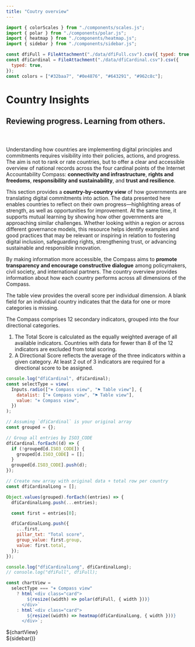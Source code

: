 ```yaml
---
title: "Coutry overview"
---
```


<!-- import externals -->
<head>
<link rel="preconnect" href="https://fonts.googleapis.com">
<link rel="preconnect" href="https://fonts.gstatic.com" crossorigin>
<!-- <link href="https://fonts.googleapis.com/css2?family=Noto+Sans:ital,wght@0,100..900;1,100..900&family=Nunito+Sans:ital,opsz,wght@0,6..12,200..1000;1,6..12,200..1000&family=PT+Sans:ital,wght@0,400;0,700;1,400;1,700&display=swap" rel="stylesheet"> -->
<link rel="stylesheet" href="style.css">
<!-- sidebar -->
<link
  rel="stylesheet"
  href="https://cdnjs.cloudflare.com/ajax/libs/font-awesome/6.4.0/css/all.min.css"
/>
<link rel="stylesheet" href="./sidebar.css" />
</head>

<!-- back to root button -->

<!-- <a href="../" class="back-to-root">
  <span class="arrow"></span>
</a> -->

<!-- import components -->

```js
import { colorScales } from "./components/scales.js";
import { polar } from "./components/polar.js";
import { heatmap } from "./components/heatmap.js";
import { sidebar } from "./components/sidebar.js";
```

<!-- data -->

```js
const dfiFull = FileAttachment("./data/dfiFull.csv").csv({ typed: true });
const dfiCardinal = FileAttachment("./data/dfiCardinal.csv").csv({
  typed: true,
});
const colors = ["#32baa7", "#0e4876", "#643291", "#962c8c"];
```

<div class="hero">
  <h1>Country Insights</h1>
  <h2 class="subheader">Reviewing progress. Learning from others.</h2>
  <!-- <div id="hero-image"></div> -->
  <p style="margin-top: 4em;">Understanding how countries are implementing digital principles and commitments requires visibility into their policies, actions, and progress. The aim is not to rank or rate countries, but to offer a clear and accessible overview of national records across the four cardinal points of the Internet Accountability Compass: <b>connectivity and infrastructure</b>, <b>rights and freedoms</b>, <b>responsibility and sustainability</b>, and <b>trust and resilience</b>.
  </p>
  <p>This section provides a <b>country-by-country view</b> of how governments are translating digital commitments into action. The data presented here enables countries to reflect on their own progress—highlighting areas of strength, as well as opportunities for improvement. At the same time, it supports mutual learning by showing how other governments are approaching similar challenges. Whether looking within a region or across different governance models, this resource helps identify examples and good practices that may be relevant or inspiring in relation to fostering digital inclusion, safeguarding rights, strengthening trust, or advancing sustainable and responsible innovation.
</p>
  <p>By making information more accessible, the Compass aims to <b>promote transparency and encourage constructive dialogue</b> among policymakers, civil society, and international partners. The country overview provides information about how each country performs across all dimensions of the Compass.
</p>
  <p>The table view provides the overall score per individual dimension. A blank field for an individual country indicates that the data for one or more categories is missing. 
</p>
  <p>The Compass comprises 12 secondary indicators, grouped into the four directional categories.
</p>
<ol>
<li>The Total Score is calculated as the equally weighted average of all available indicators. Countries with data for fewer than 8 of the 12 indicators are excluded from total scoring.
</li>
<li>A Directional Score reflects the average of the three indicators within a given category. At least 2 out of 3 indicators are required for a directional score to be assigned.
</li>
</ol>

```js
console.log("dfiCardinal", dfiCardinal);
const selectType = view(
  Inputs.radio(["⎈ Compass view", "⚑ Table view"], {
    datalist: ["⎈ Compass view", "⚑ Table view"],
    value: "⎈ Compass view",
  })
);
```

</div>

<!-- add total row to dfiCardinal -->

```js
// Assuming `dfiCardinal` is your original array
const grouped = {};

// Group all entries by ISO3_CODE
dfiCardinal.forEach((d) => {
  if (!grouped[d.ISO3_CODE]) {
    grouped[d.ISO3_CODE] = [];
  }
  grouped[d.ISO3_CODE].push(d);
});

// Create new array with original data + total row per country
const dfiCardinalLong = [];

Object.values(grouped).forEach((entries) => {
  dfiCardinalLong.push(...entries);

  const first = entries[0];

  dfiCardinalLong.push({
    ...first,
    pillar_txt: "Total score",
    group_value: first.group,
    value: first.total,
  });
});
```

```js
console.log("dfiCardinalLong", dfiCardinalLong);
// console.log("dfiFull", dfiFull);
```

```js
const chartView =
  selectType === "⎈ Compass view"
    ? html`<div class="card">
        ${resize((width) => polar(dfiFull, { width }))}
      </div>`
    : html`<div class="card">
        ${resize((width) => heatmap(dfiCardinalLong, { width }))}
      </div>`;
```

<div class="figure-w-full">
  ${chartView}
</div>

<!-- sidebar -->

<div>
    ${sidebar()}
</div>
